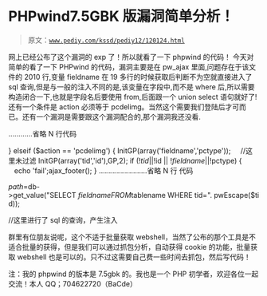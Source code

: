 # PHPwind7.5GBK 版漏洞简单分析！

> 原文：[`www.pediy.com/kssd/pediy12/120124.html`](https://www.pediy.com/kssd/pediy12/120124.html)

网上已经公布了这个漏洞的 exp 了！所以就看了一下 phpwind 的代码！
今天对简单的看了一下 PHPwind 的代码，漏洞主要是在 pw_ajax 里面,问题存在于该文件的 2010 行,变量 fieldname 在 19 多行的时候获取后判断不为空就直接进入了 sql 查询,但是与一般的注入不同的是,该变量在字段中,而不是 where 后,所以需要构造闭合一下,也就是字段名后要使用 from,后面跟一个 union select 语句就好了!还有一个条件是 action 必须等于 pcdelimg。当然这个需要我们登陆后才可而已。还有一个漏洞是需要跟这个漏洞配合的,那个漏洞我还没看.

…………省略 N 行代码

} elseif ($action == 'pcdelimg') {
InitGP(array('fieldname','pctype'));     //这里未过滤
InitGP(array('tid','id'),GP,2);
if (!$tid || !$id || !$fieldname || !$pctype) {
   echo 'fail';ajax_footer();
}
……………………省略 N 行 代码

$path = $db->get_value("SELECT $fieldname FROM $tablename WHERE tid=". pwEscape($tid));

//这里进行了 sql 的查询，产生注入

群里有位朋友说呢，这个不适于批量获取 webshell，当然了公布的那个工具是不适合批量的获得，但是我们可以通过抓包分析，自动获得 cookie 的功能，批量获取 webshell 也是可以的。只不过这需要自己费一些时间去抓包，然后写代码！

注：我的 phpwind 的版本是 7.5gbk 的。我也是一个 PHP 初学者，欢迎各位一起交流！本人 QQ；704622720（BaCde）